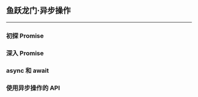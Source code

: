 ## 鱼跃龙门·异步操作

---

### 初探 Promise







### 深入 Promise







### async 和 await







### 使用异步操作的 API